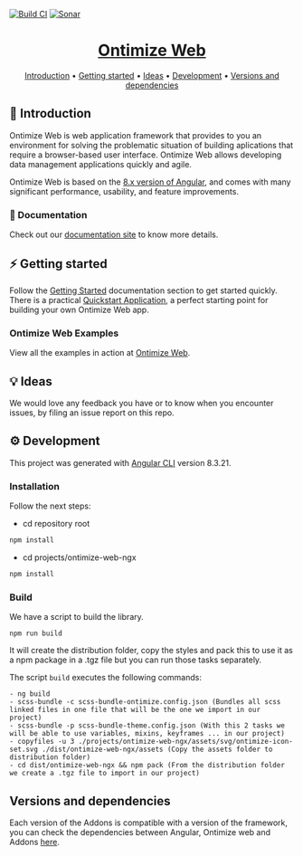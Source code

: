 [![Build CI](https://github.com/OntimizeWeb/ontimize-web-ngx/actions/workflows/build-ci.yml/badge.svg)](https://github.com/OntimizeWeb/ontimize-web-ngx/actions/workflows/build-ci.yml)
[![Sonar](https://github.com/OntimizeWeb/ontimize-web-ngx/actions/workflows/sonar.yml/badge.svg)](https://github.com/OntimizeWeb/ontimize-web-ngx/actions/workflows/sonar.yml)

<h1 align="center">
  <div style="display:inline-block;vertical-align: middle;">
    <a name="logo" href="https://ontimizeweb.github.io/docs/v8/">
      Ontimize Web
    </a>
  </div>
</h1>

<p align="center">
  <a href="#-introduction">Introduction</a> •
  <a href="#-getting-started">Getting started</a> •
  <a href="#-ideas">Ideas</a> •
  <a href="#-development">Development</a> •
  <a href="#-versions-and-dependencies">Versions and dependencies</a>
</p>

## 📜 Introduction

Ontimize Web is web application framework that provides to you an environment for solving the problematic situation of building aplications that require a browser-based user interface. Ontimize Web allows developing data management applications quickly and agile.

Ontimize Web is based on the [8.x version of Angular](https://v8.angular.io/docs), and comes with many significant performance, usability, and feature improvements.

### 📖 Documentation

Check out our [documentation site](https://ontimizeweb.github.io/docs/) to know more details.

## ⚡️ Getting started

Follow the [Getting Started](https://ontimizeweb.github.io/docs/v8/doc-overview/) documentation section to get started quickly.
There is a practical [Quickstart Application](https://github.com/OntimizeWeb/ontimize-web-ngx-quickstart), a perfect starting point for building your own Ontimize Web app.

### Ontimize Web Examples

View all the examples in action at [Ontimize Web](https://try.imatia.com/ontimizeweb/).

## 💡 Ideas

We would love any feedback you have or to know when you encounter issues, by filing an issue report on this repo.


## ⚙️ Development

This project was generated with [Angular CLI](https://github.com/angular/angular-cli) version 8.3.21.

### Installation

Follow the next steps:

  - cd repository root
```bash
npm install
```
  - cd projects/ontimize-web-ngx
```bash
npm install
```

### Build

We have a script to build the library.

`npm run build`

It will create the distribution folder, copy the styles and pack this to use it as a npm package in a .tgz file but you can run those tasks separately.

The script `build` executes the following commands:

    - ng build
    - scss-bundle -c scss-bundle-ontimize.config.json (Bundles all scss linked files in one file that will be the one we import in our project)
    - scss-bundle -p scss-bundle-theme.config.json (With this 2 tasks we will be able to use variables, mixins, keyframes ... in our project)
    - copyfiles -u 3 ./projects/ontimize-web-ngx/assets/svg/ontimize-icon-set.svg ./dist/ontimize-web-ngx/assets (Copy the assets folder to distribution folder)
    - cd dist/ontimize-web-ngx && npm pack (From the distribution folder we create a .tgz file to import in our project)


## Versions and dependencies
Each version of the Addons is compatible with a version of the framework, you can check the dependencies between Angular, Ontimize web and Addons [here](https://ontimizeweb.github.io/docs/v8/versions/).
